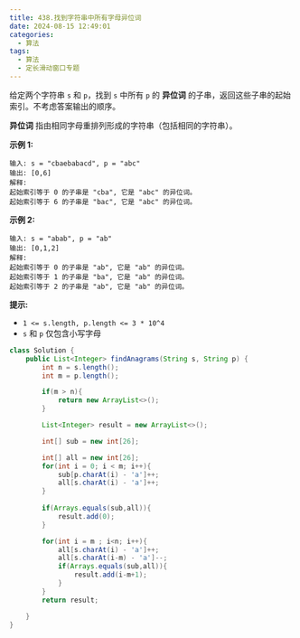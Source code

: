 ```yaml
---
title: 438.找到字符串中所有字母异位词
date: 2024-08-15 12:49:01
categories:
  - 算法
tags:
  - 算法
  - 定长滑动窗口专题
---
```


给定两个字符串 `s` 和 `p`，找到 `s` 中所有 `p` 的 **异位词** 的子串，返回这些子串的起始索引。不考虑答案输出的顺序。

**异位词** 指由相同字母重排列形成的字符串（包括相同的字符串）。

 

**示例 1:**

```
输入: s = "cbaebabacd", p = "abc"
输出: [0,6]
解释:
起始索引等于 0 的子串是 "cba", 它是 "abc" 的异位词。
起始索引等于 6 的子串是 "bac", 它是 "abc" 的异位词。
```

 **示例 2:**

```
输入: s = "abab", p = "ab"
输出: [0,1,2]
解释:
起始索引等于 0 的子串是 "ab", 它是 "ab" 的异位词。
起始索引等于 1 的子串是 "ba", 它是 "ab" 的异位词。
起始索引等于 2 的子串是 "ab", 它是 "ab" 的异位词。
```

 

**提示:**

- `1 <= s.length, p.length <= 3 * 10^4`
- `s` 和 `p` 仅包含小写字母

```java
class Solution {
    public List<Integer> findAnagrams(String s, String p) {
        int n = s.length();
        int m = p.length();

        if(m > n){
            return new ArrayList<>();
        }

        List<Integer> result = new ArrayList<>();

        int[] sub = new int[26];

        int[] all = new int[26];
        for(int i = 0; i < m; i++){
            sub[p.charAt(i) - 'a']++;
            all[s.charAt(i) - 'a']++;
        }
        
        if(Arrays.equals(sub,all)){
            result.add(0);
        }

        for(int i = m ; i<n; i++){
            all[s.charAt(i) - 'a']++;
            all[s.charAt(i-m) - 'a']--;
            if(Arrays.equals(sub,all)){
                result.add(i-m+1);
            }
        }
        return result;

    }
}
```

